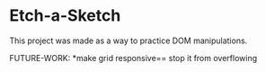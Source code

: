 # Etch-a-Sketch

This project was made as a way to practice DOM manipulations.

FUTURE-WORK:
*make grid responsive== stop it from overflowing